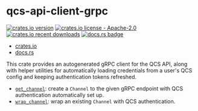 # qcs-api-client-grpc

[![crates.io version](https://img.shields.io/crates/v/qcs-api-client-grpc)][crates.io]
[![crates.io license - Apache-2.0](https://img.shields.io/crates/l/qcs-api-client-grpc)][crates.io]
[![crates.io recent downloads](https://img.shields.io/crates/dr/qcs-api-client-grpc)][crates.io]
[![docs.rs badge](https://img.shields.io/docsrs/qcs-api-client-grpc)][docs.rs]

- [crates.io][crates.io]
- [docs.rs][docs.rs]

This crate provides an autogenerated gRPC client for the QCS API, along with helper utilities for automatically loading
credentials from a user's QCS config and keeping authentication tokens refreshed.

- [`get_channel`][get_channel]: create a `Channel` to the given gRPC endpoint with QCS authentication automatically set up.
- [`wrap_channel`][wrap_channel]: wrap an existing `Channel` with QCS authentication.

[crates.io]: https://crates.io/crates/qcs-api-client-grpc
[docs.rs]: https://docs.rs/qcs-api-client-grpc
[get_channel]: https://docs.rs/qcs-api-client-grpc/latest/qcs_api_client_grpc/fn.get_channel.html
[wrap_channel]: https://docs.rs/qcs-api-client-grpc/latest/qcs_api_client_grpc/fn.wrap_channel.html
